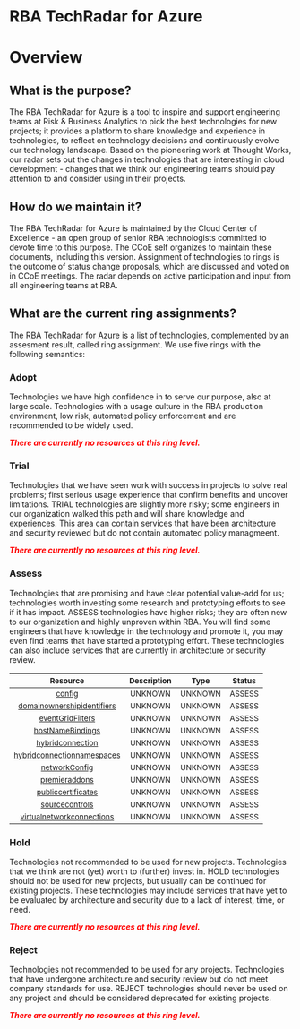 
RBA TechRadar for Azure
=======================

# Overview

## What is the purpose?


The RBA TechRadar for Azure is a tool to inspire and support engineering teams at Risk & Business Analytics to pick the best technologies for new projects; it provides a platform to share knowledge and experience in technologies, to reflect on technology decisions and continuously evolve our technology landscape.  Based on the pioneering work at Thought Works, our radar sets out the changes in technologies that are interesting in cloud development - changes that we think our engineering teams should pay attention to and consider using in their projects.
## How do we maintain it?


The RBA TechRadar for Azure is maintained by the Cloud Center of Excellence - an open group of senior RBA technologists committed to devote time to this purpose.  The CCoE self organizes to maintain these documents, including this version.  Assignment of technologies to rings is the outcome of status change proposals, which are discussed and voted on in CCoE meetings.  The radar depends on active participation and input from all engineering teams at RBA.
## What are the current ring assignments?


The RBA TechRadar for Azure is a list of technologies, complemented by an assesment result, called ring assignment.  We use five rings with the following semantics:
### Adopt


Technologies we have high confidence in to serve our purpose, also at large scale.  Technologies with a usage culture in the RBA production environment, low risk, automated policy enforcement and are recommended to be widely used.  
  
***<font color="red"> There are currently no resources at this ring level. </font>***
### Trial


Technologies that we have seen work with success in projects to solve real problems;  first serious usage experience that confirm benefits and uncover limitations.  TRIAL technologies are slightly more risky; some engineers in our organization walked this path and will share knowledge and experiences.  This area can contain services that have been architecture and security reviewed but do not contain automated policy managmeent.  
  
***<font color="red"> There are currently no resources at this ring level. </font>***
### Assess


Technologies that are promising and have clear potential value-add for us; technologies worth investing some research and prototyping efforts to see if it has impact.  ASSESS technologies have higher risks;  they are often new to our organization and highly unproven within RBA.  You will find some engineers that have knowledge in the technology and promote it, you may even find teams that have started a prototyping effort.  These technologies can also include services that are currently in architecture or security review.  

|<sub>Resource</sub>|<sub>Description</sub>|<sub>Type</sub>|<sub>Status</sub>|
| :---: | :---: | :---: | :---: |
|<sub>[config](https://github.com/openrba/python-azure-techradar/tree/master/Microsoft.ApiManagement/sites/slots/config)</sub>|<sub>UNKNOWN</sub>|<sub>UNKNOWN</sub>|<sub>ASSESS</sub>|
|<sub>[domainownershipidentifiers](https://github.com/openrba/python-azure-techradar/tree/master/Microsoft.ApiManagement/sites/slots/domainownershipidentifiers)</sub>|<sub>UNKNOWN</sub>|<sub>UNKNOWN</sub>|<sub>ASSESS</sub>|
|<sub>[eventGridFilters](https://github.com/openrba/python-azure-techradar/tree/master/Microsoft.ApiManagement/sites/slots/eventGridFilters)</sub>|<sub>UNKNOWN</sub>|<sub>UNKNOWN</sub>|<sub>ASSESS</sub>|
|<sub>[hostNameBindings](https://github.com/openrba/python-azure-techradar/tree/master/Microsoft.ApiManagement/sites/slots/hostNameBindings)</sub>|<sub>UNKNOWN</sub>|<sub>UNKNOWN</sub>|<sub>ASSESS</sub>|
|<sub>[hybridconnection](https://github.com/openrba/python-azure-techradar/tree/master/Microsoft.ApiManagement/sites/slots/hybridconnection)</sub>|<sub>UNKNOWN</sub>|<sub>UNKNOWN</sub>|<sub>ASSESS</sub>|
|<sub>[hybridconnectionnamespaces](https://github.com/openrba/python-azure-techradar/tree/master/Microsoft.ApiManagement/sites/slots/hybridconnectionnamespaces)</sub>|<sub>UNKNOWN</sub>|<sub>UNKNOWN</sub>|<sub>ASSESS</sub>|
|<sub>[networkConfig](https://github.com/openrba/python-azure-techradar/tree/master/Microsoft.ApiManagement/sites/slots/networkConfig)</sub>|<sub>UNKNOWN</sub>|<sub>UNKNOWN</sub>|<sub>ASSESS</sub>|
|<sub>[premieraddons](https://github.com/openrba/python-azure-techradar/tree/master/Microsoft.ApiManagement/sites/slots/premieraddons)</sub>|<sub>UNKNOWN</sub>|<sub>UNKNOWN</sub>|<sub>ASSESS</sub>|
|<sub>[publiccertificates](https://github.com/openrba/python-azure-techradar/tree/master/Microsoft.ApiManagement/sites/slots/publiccertificates)</sub>|<sub>UNKNOWN</sub>|<sub>UNKNOWN</sub>|<sub>ASSESS</sub>|
|<sub>[sourcecontrols](https://github.com/openrba/python-azure-techradar/tree/master/Microsoft.ApiManagement/sites/slots/sourcecontrols)</sub>|<sub>UNKNOWN</sub>|<sub>UNKNOWN</sub>|<sub>ASSESS</sub>|
|<sub>[virtualnetworkconnections](https://github.com/openrba/python-azure-techradar/tree/master/Microsoft.ApiManagement/sites/slots/virtualnetworkconnections)</sub>|<sub>UNKNOWN</sub>|<sub>UNKNOWN</sub>|<sub>ASSESS</sub>|

### Hold


Technologies not recommended to be used for new projects. Technologies that we think are not (yet) worth to (further) invest in.  HOLD technologies should not be used for new projects, but usually can be continued for existing projects.  These technologies may include services that have yet to be evaluated by architecture and security due to a lack of interest, time, or need.  
  
***<font color="red"> There are currently no resources at this ring level. </font>***
### Reject


Technologies not recommended to be used for any projects. Technologies that have undergone architecture and security review but do not meet company standards for use.  REJECT technologies should never be used on any project and should be considered deprecated for existing projects.  
  
***<font color="red"> There are currently no resources at this ring level. </font>***